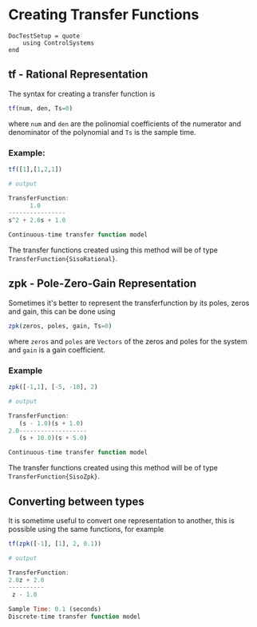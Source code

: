 # Creating Transfer Functions
```@meta
DocTestSetup = quote
    using ControlSystems
end
```

## tf - Rational Representation
The syntax for creating a transfer function is
```julia
tf(num, den, Ts=0)
```
where `num` and `den` are the polinomial coefficients of the numerator and denominator of the polynomial and `Ts` is the sample time.
### Example:
```julia
tf([1],[1,2,1])

# output

TransferFunction:
      1.0
----------------
s^2 + 2.0s + 1.0

Continuous-time transfer function model
```

The transfer functions created using this method will be of type `TransferFunction{SisoRational}`.

## zpk - Pole-Zero-Gain Representation
Sometimes it's better to represent the transferfunction by its poles, zeros and gain, this can be done using
```julia
zpk(zeros, poles, gain, Ts=0)
```
where `zeros` and `poles` are `Vectors` of the zeros and poles for the system and `gain` is a gain coefficient.
### Example
```julia
zpk([-1,1], [-5, -10], 2)

# output

TransferFunction:
   (s - 1.0)(s + 1.0)
2.0-------------------
   (s + 10.0)(s + 5.0)

Continuous-time transfer function model
```

The transfer functions created using this method will be of type `TransferFunction{SisoZpk}`.

## Converting between types
It is sometime useful to convert one representation to another, this is possible using the same functions, for example
```julia
tf(zpk([-1], [1], 2, 0.1))

# output

TransferFunction:
2.0z + 2.0
----------
 z - 1.0

Sample Time: 0.1 (seconds)
Discrete-time transfer function model
```
